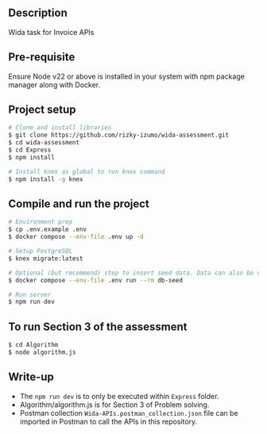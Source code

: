 ## Description

Wida task for Invoice APIs

## Pre-requisite

Ensure Node v22 or above is installed in your system with npm package manager along with Docker.

## Project setup

```bash
# Clone and install libraries
$ git clone https://github.com/rizky-izumo/wida-assessment.git
$ cd wida-assessment
$ cd Express
$ npm install

# Install knex as global to run knex command
$ npm install -g knex
```

## Compile and run the project

```bash
# Environment prep
$ cp .env.example .env
$ docker compose --env-file .env up -d

# Setup PostgreSQL
$ knex migrate:latest

# Optional (but recommend) step to insert seed data. Data can also be used for Postman collection APIs
$ docker compose --env-file .env run --rm db-seed

# Run server
$ npm run dev

```

## To run Section 3 of the assessment
```bash
$ cd Algorithm
$ node algorithm.js
```

## Write-up

- The `npm run dev` is to only be executed within `Express` folder.
- Algorithm/algorithm.js is for Section 3 of Problem solving.
- Postman collection `Wida-APIs.postman_collection.json` file can be imported in Postman to call the APIs in this repository.